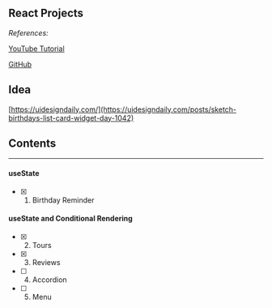 ## React Projects 




*References:*

[YouTube Tutorial](https://www.youtube.com/watch?v=a_7Z7C_JCyo&t=1118s)

[GitHub](https://github.com/john-smilga/react-projects)


## Idea
[https://uidesigndaily.com/](https://uidesigndaily.com/posts/sketch-birthdays-list-card-widget-day-1042)




## Contents
------------

#### useState
- [x] 1. Birthday Reminder

#### useState and Conditional Rendering
- [x] 2. Tours
- [x] 3. Reviews
- [ ] 4. Accordion
- [ ] 5. Menu





